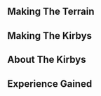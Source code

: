 <h2>Making The Terrain</h2>
<h2>Making The Kirbys</h2>
<h2>About The Kirbys</h2>
<h2>Experience Gained</h2>
